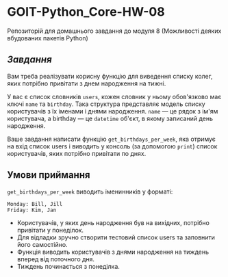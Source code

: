 # GOIT-Python_Core-HW-08

Репозиторій для домашнього завдання до модуля 8 (Можливості деяких вбудованих пакетів Python)


## _Завдання_

Вам треба реалізувати корисну функцію для виведення списку колег, яких потрібно привітати з днем народження на тижні.

У вас є список словників `users`, кожен словник у ньому обов'язково має ключі `name` та `birthday`. Така структура представляє модель списку користувачів з їх іменами і днями народження. `name` — це рядок з ім'ям користувача, а birthday — це `datetime` об'єкт, в якому записаний день народження.

Ваше завдання написати функцію `get_birthdays_per_week`, яка отримує на вхід список users і виводить у консоль (за допомогою `print`) список користувачів, яких потрібно привітати по днях.


## Умови приймання
`get_birthdays_per_week` виводить іменинників у форматі:
```
Monday: Bill, Jill
Friday: Kim, Jan
```

- Користувачів, у яких день народження був на вихідних, потрібно привітати у понеділок.
- Для відладки зручно створити тестовий список users та заповнити його самостійно.
- Функція виводить користувачів з днями народження на тиждень вперед від поточного дня.
- Тиждень починається з понеділка.